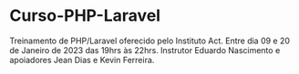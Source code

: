 # Curso-PHP-Laravel
Treinamento de PHP/Laravel oferecido pelo Instituto Act. Entre dia 09 e 20 de Janeiro de 2023 das 19hrs às 22hrs. Instrutor Eduardo Nascimento e apoiadores Jean Dias e Kevin Ferreira.
